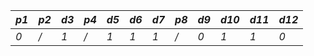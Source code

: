 | *p1* | *p2* | *d3* | *p4* | *d5* | *d6* | *d7* | *p8* | *d9* | *d10* | *d11* | *d12* |
|------|------|------|------|------|------|------|------|------|-------|-------|-------|
|  *0* | */*  |  *1* |  */* |  *1* |  *1* |  *1* | */*  |  *0* |  *1*  |  *1*  |  *0*  |